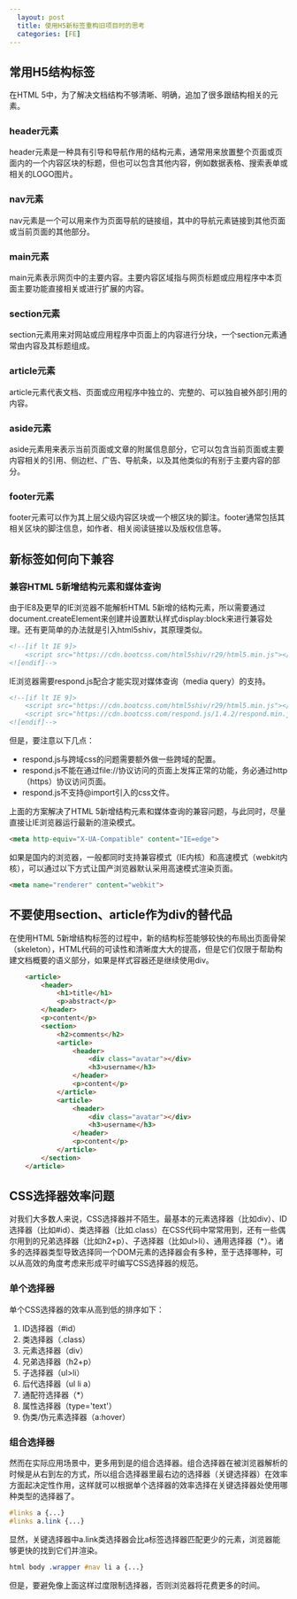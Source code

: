 ```yaml
---
  layout: post
  title: 使用H5新标签重构旧项目时的思考
  categories: [FE]
---
```


## 常用H5结构标签

在HTML 5中，为了解决文档结构不够清晰、明确，追加了很多跟结构相关的元素。

### header元素

header元素是一种具有引导和导航作用的结构元素，通常用来放置整个页面或页面内的一个内容区块的标题，但也可以包含其他内容，例如数据表格、搜索表单或相关的LOGO图片。

### nav元素

nav元素是一个可以用来作为页面导航的链接组，其中的导航元素链接到其他页面或当前页面的其他部分。

### main元素

main元素表示网页中的主要内容。主要内容区域指与网页标题或应用程序中本页面主要功能直接相关或进行扩展的内容。

### section元素

section元素用来对网站或应用程序中页面上的内容进行分块，一个section元素通常由内容及其标题组成。

### article元素

article元素代表文档、页面或应用程序中独立的、完整的、可以独自被外部引用的内容。

### aside元素

aside元素用来表示当前页面或文章的附属信息部分，它可以包含当前页面或主要内容相关的引用、侧边栏、广告、导航条，以及其他类似的有别于主要内容的部分。

### footer元素
footer元素可以作为其上层父级内容区块或一个根区块的脚注。footer通常包括其相关区块的脚注信息，如作者、相关阅读链接以及版权信息等。

## 新标签如何向下兼容

### 兼容HTML 5新增结构元素和媒体查询

由于IE8及更早的IE浏览器不能解析HTML 5新增的结构元素，所以需要通过document.createElement来创建并设置默认样式display:block来进行兼容处理。还有更简单的办法就是引入html5shiv，其原理类似。

``` html
<!--[if lt IE 9]>
    <script src="https://cdn.bootcss.com/html5shiv/r29/html5.min.js"></script>
<![endif]-->
```

IE浏览器需要respond.js配合才能实现对媒体查询（media query）的支持。

``` html
<!--[if lt IE 9]>
    <script src="https://cdn.bootcss.com/html5shiv/r29/html5.min.js"></script>
    <script src="https://cdn.bootcss.com/respond.js/1.4.2/respond.min.js"></script>
<![endif]-->
```

但是，要注意以下几点：

- respond.js与跨域css的问题需要额外做一些跨域的配置。
- respond.js不能在通过file://协议访问的页面上发挥正常的功能，务必通过http（https）协议访问页面。
- respond.js不支持@import引入的css文件。

上面的方案解决了HTML 5新增结构元素和媒体查询的兼容问题，与此同时，尽量直接让IE浏览器运行最新的渲染模式。

``` html
<meta http-equiv="X-UA-Compatible" content="IE=edge">
```

如果是国内的浏览器，一般都同时支持兼容模式（IE内核）和高速模式（webkit内核），可以通过以下方式让国产浏览器默认采用高速模式渲染页面。

``` html
<meta name="renderer" content="webkit">
```

## 不要使用section、article作为div的替代品

在使用HTML 5新增结构标签的过程中，新的结构标签能够较快的布局出页面骨架（skeleton），HTML代码的可读性和清晰度大大的提高，但是它们仅限于帮助构建文档概要的语义部分，如果是样式容器还是继续使用div。

``` html
    <article>
        <header>
            <h1>title</h1>
            <p>abstract</p>
        </header>
        <p>content</p>
        <section>
            <h2>comments</h2>
            <article>
                <header>
                    <div class="avatar"></div>
                    <h3>username</h3>
                </header>
                <p>content</p>
            </article>
            <article>
                <header>
                    <div class="avatar"></div>
                    <h3>username</h3>
                </header>
                <p>content</p>
            </article>
        </section>
    </article>
```

## CSS选择器效率问题

对我们大多数人来说，CSS选择器并不陌生。最基本的元素选择器（比如div）、ID选择器（比如#id）、类选择器（比如.class）在CSS代码中常常用到，还有一些偶尔用到的兄弟选择器（比如h2+p）、子选择器（比如ul>li）、通用选择器（*）。诸多的选择器类型导致选择同一个DOM元素的选择器会有多种，至于选择哪种，可以从高效的角度考虑来形成平时编写CSS选择器的规范。

### 单个选择器

单个CSS选择器的效率从高到低的排序如下：
1. ID选择器（#id）
2. 类选择器（.class）
3. 元素选择器（div）
4. 兄弟选择器（h2+p）
5. 子选择器（ul>li）
6. 后代选择器（ul li a）
7. 通配符选择器（*）
8. 属性选择器（type='text'）
9. 伪类/伪元素选择器（a:hover）

### 组合选择器

然而在实际应用场景中，更多用到是的组合选择器。组合选择器在被浏览器解析的时候是从右到左的方式，所以组合选择器里最右边的选择器（关键选择器）在效率方面起决定性作用，这样就可以根据单个选择器的效率选择在关键选择器处使用哪种类型的选择器了。

``` css
#links a {...}
#links a.link {...}
```

显然，关键选择器中a.link类选择器会比a标签选择器匹配更少的元素，浏览器能够更快的找到它们并渲染。

``` css
html body .wrapper #nav li a {...}
```

但是，要避免像上面这样过度限制选择器，否则浏览器将花费更多的时间。